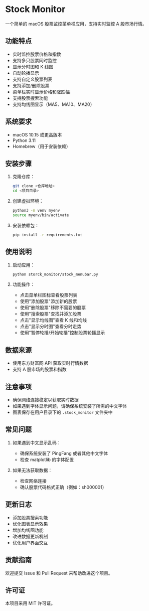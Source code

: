 # Stock Monitor

一个简单的 macOS 股票监控菜单栏应用，支持实时监控 A 股市场行情。

## 功能特点

- 实时监控股票价格和指数
- 支持多只股票同时监控
- 显示分时图和 K 线图
- 自动轮播显示
- 支持自定义股票列表
- 支持添加/删除股票
- 菜单栏实时显示价格和涨跌幅
- 支持股票搜索功能
- 支持均线图显示（MA5、MA10、MA20）

## 系统要求

- macOS 10.15 或更高版本
- Python 3.11
- Homebrew（用于安装依赖）

## 安装步骤

1. 克隆仓库：
   ```bash
   git clone <仓库地址>
   cd <项目目录>
   ```

2. 创建虚拟环境：
   ```bash
   python3 -m venv myenv
   source myenv/bin/activate
   ```

3. 安装依赖包：
   ```bash
   pip install -r requirements.txt
   ```

## 使用说明

1. 启动应用：
   ```bash
   python storck_monitor/stock_menubar.py
   ```

2. 功能操作：
   - 点击菜单栏图标查看股票列表
   - 使用"添加股票"添加新的股票
   - 使用"删除股票"移除不需要的股票
   - 使用"搜索股票"查找并添加股票
   - 点击"显示均线图"查看 K 线和均线
   - 点击"显示分时图"查看分时走势
   - 使用"暂停轮播/开始轮播"控制股票轮播显示

## 数据来源

- 使用东方财富网 API 获取实时行情数据
- 支持 A 股市场的股票和指数

## 注意事项

- 确保网络连接稳定以获取实时数据
- 如果遇到字体显示问题，请确保系统安装了所需的中文字体
- 图表保存在用户目录下的 `.stock_monitor` 文件夹中

## 常见问题

1. 如果遇到中文显示乱码：
   - 确保系统安装了 PingFang 或者其他中文字体
   - 检查 matplotlib 的字体配置

2. 如果无法获取数据：
   - 检查网络连接
   - 确认股票代码格式正确（例如：sh000001）

## 更新日志

- 添加股票搜索功能
- 优化图表显示效果
- 增加均线图功能
- 改进数据更新机制
- 优化用户界面交互

## 贡献指南

欢迎提交 Issue 和 Pull Request 来帮助改进这个项目。

## 许可证

本项目采用 MIT 许可证。